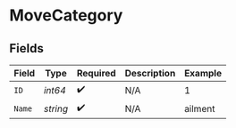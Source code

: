# MoveCategory


## Fields

| Field              | Type               | Required           | Description        | Example            |
| ------------------ | ------------------ | ------------------ | ------------------ | ------------------ |
| `ID`               | *int64*            | :heavy_check_mark: | N/A                | 1                  |
| `Name`             | *string*           | :heavy_check_mark: | N/A                | ailment            |